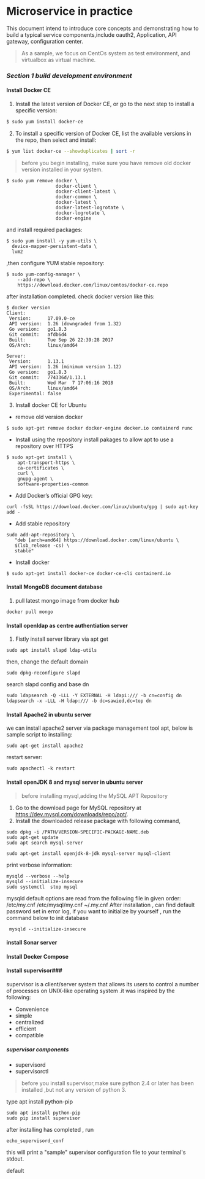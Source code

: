# Microservice in practice

This document intend to introduce core concepts and demonstrating how to build a typical service components,include oauth2, Application, API gateway, configuration center.

> As a sample, we focus on CentOs system  as test environment, and virtualbox as virtual machine.

### ***Section 1 build development environment***

#### Install Docker CE

1. Install the latest version of Docker CE, or go to the next step to install a specific version:
```bash
$ sudo yum install docker-ce
```
2. To install a specific version of Docker CE, list the available versions in the repo, then select and install:
```bash
$ yum list docker-ce --showduplicates | sort -r
```
> before you  begin installing, make sure you have remove old docker version installed in your system.
```
$ sudo yum remove docker \
                  docker-client \
                  docker-client-latest \
                  docker-common \
                  docker-latest \
                  docker-latest-logrotate \
                  docker-logrotate \
                  docker-engine
``` 

and install required packages:
```
$ sudo yum install -y yum-utils \
  device-mapper-persistent-data \
  lvm2
```
,then configure YUM stable repository:
```
$ sudo yum-config-manager \
    --add-repo \
    https://download.docker.com/linux/centos/docker-ce.repo
```

after installation completed.
check docker version like this:
```
$ docker version 
Client:
 Version:      17.09.0-ce
 API version:  1.26 (downgraded from 1.32)
 Go version:   go1.8.3
 Git commit:   afdb6d4
 Built:        Tue Sep 26 22:39:28 2017
 OS/Arch:      linux/amd64

Server:
 Version:      1.13.1
 API version:  1.26 (minimum version 1.12)
 Go version:   go1.8.3
 Git commit:   774336d/1.13.1
 Built:        Wed Mar  7 17:06:16 2018
 OS/Arch:      linux/amd64
 Experimental: false
```

3. Install docker CE for Ubuntu

* remove old version docker
```
$ sudo apt-get remove docker docker-engine docker.io containerd runc
```
* Install using the repository
install pakages to allow apt to use a repository over HTTPS
```
$ sudo apt-get install \
    apt-transport-https \
    ca-certificates \
    curl \
    gnupg-agent \
    software-properties-common
```
* Add Docker’s official GPG key:
```
curl -fsSL https://download.docker.com/linux/ubuntu/gpg | sudo apt-key add -
```
* Add stable repository 
```
sudo add-apt-repository \
   "deb [arch=amd64] https://download.docker.com/linux/ubuntu \
   $(lsb_release -cs) \
   stable"
```

 * Install docker 

```
$ sudo apt-get install docker-ce docker-ce-cli containerd.io

```


#### Install MongoDB document database
1. pull latest mongo image from docker hub
```
docker pull mongo
```

#### Install openldap as centre authentiation server

1. Fistly install server library via apt get
```
sudo apt install slapd ldap-utils
```
then, change the default domain
```
sudo dpkg-reconfigure slapd
```

search slapd config and base dn
```
sudo ldapsearch -Q -LLL -Y EXTERNAL -H ldapi:/// -b cn=config dn
ldapsearch -x -LLL -H ldap:/// -b dc=sawied,dc=top dn
```

#### Install Apache2 in ubuntu server

we can install apache2 server via package management tool apt, below is sample script to installing:
```
sudo apt-get install apache2
```
restart server:
```
sudo apachectl -k restart
```

#### Install openJDK 8 and mysql server in ubuntu server

> before installing mysql,adding the MySQL APT Repository
1. Go to the download page for MySQL repository at https://dev.mysql.com/downloads/repo/apt/.
2. Install the downloaded release package with following command,
```
sudo dpkg -i /PATH/VERSION-SPECIFIC-PACKAGE-NAME.deb
sudo apt-get update
sudo apt search mysql-server
```

```
sudo apt-get install openjdk-8-jdk mysql-server mysql-client
 ```
 print verbose information:
 ```
 mysqld --verbose --help
 mysqld --initialize-insecure
 sudo systemctl  stop mysql
 ```
 mysqld default options are read from the following file in given order:
 /etc/my.cnf /etc/mysql/my.cnf ~/.my.cnf
After installation , can find default password set in error log, if you want to initialize by yourself , run the command below to init database
```
 mysqld --initialize-insecure
```

 #### install Sonar server
 



#### Install Docker Compose  ####

#### Install supervisor###

supervisor is a client/server system that allows its users to control a number of processes on UNIX-like operating system .it was inspired by the following:
* Convenience
* simple
* centralized
* efficient
* compatible

##### supervisor components #####
* supervisord
* supervisorctl

> before you install supervisor,make sure python 2.4 or later has been installed ,but not any version of python 3.

type apt install python-pip
```
sudo apt install python-pip
sudo pip install supervisor
```
after installing has completed , run 
```
echo_supervisord_conf
```
this will print a "sample" supervisor configuration file to your terminal's stdout.

default 

